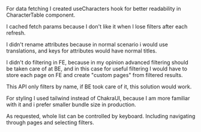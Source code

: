 For data fetching I created useCharacters hook for better readability in CharacterTable component.

I cached fetch params because I don't like it when I lose filters after each refresh.

I didn't rename attributes because in normal scenario i would use translations, and keys for attributes would have 
normal titles.

I didn't do filtering in FE, because in my opinion advanced filtering should be taken care of at BE, and in this 
case for useful filtering I would have to store each page on FE and create "custom pages" from filtered results.

This API only filters by name, if BE took care of it, this solution would work.

For styling I used tailwind instead of ChakraUI, because I am more familiar with it and i prefer smaller bundle size 
in production.

As requested, whole list can be controlled by keyboard. Including navigating through pages and selecting filters. 
